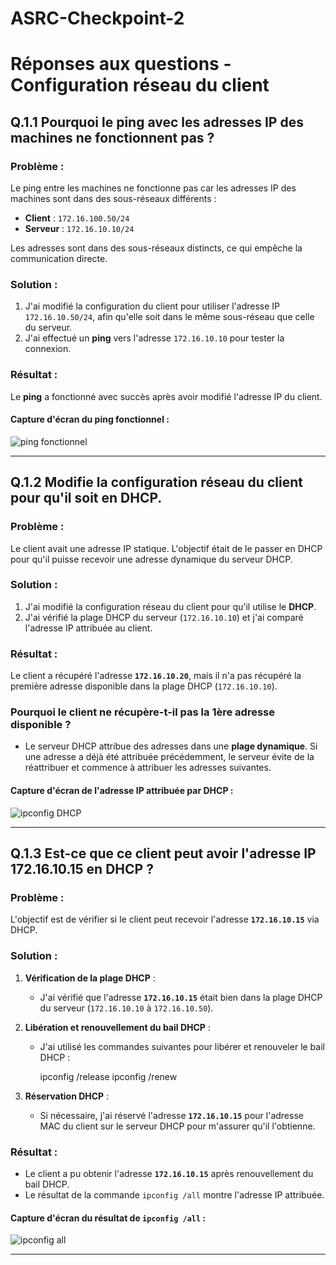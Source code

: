 # ASRC-Checkpoint-2
# Réponses aux questions - Configuration réseau du client

## Q.1.1 Pourquoi le ping avec les adresses IP des machines ne fonctionnent pas ?
### Problème :
Le ping entre les machines ne fonctionne pas car les adresses IP des machines sont dans des sous-réseaux différents :
- **Client** : `172.16.100.50/24`
- **Serveur** : `172.16.10.10/24`

Les adresses sont dans des sous-réseaux distincts, ce qui empêche la communication directe.

### Solution :

1. J'ai modifié la configuration du client pour utiliser l'adresse IP `172.16.10.50/24`, afin qu'elle soit dans le même sous-réseau que celle du serveur.
2. J'ai effectué un **ping** vers l'adresse `172.16.10.10` pour tester la connexion.

### Résultat :
Le **ping** a fonctionné avec succès après avoir modifié l'adresse IP du client.

#### Capture d'écran du **ping fonctionnel** :

![ping fonctionnel](path/to/screenshot.png)

---

## Q.1.2 Modifie la configuration réseau du client pour qu'il soit en DHCP. 
### Problème :
Le client avait une adresse IP statique. L'objectif était de le passer en DHCP pour qu'il puisse recevoir une adresse dynamique du serveur DHCP.

### Solution :
1. J'ai modifié la configuration réseau du client pour qu'il utilise le **DHCP**.
2. J'ai vérifié la plage DHCP du serveur (`172.16.10.10`) et j'ai comparé l'adresse IP attribuée au client.

### Résultat :
Le client a récupéré l'adresse **`172.16.10.20`**, mais il n'a pas récupéré la première adresse disponible dans la plage DHCP (`172.16.10.10`).

### Pourquoi le client ne récupère-t-il pas la 1ère adresse disponible ?
- Le serveur DHCP attribue des adresses dans une **plage dynamique**. Si une adresse a déjà été attribuée précédemment, le serveur évite de la réattribuer et commence à attribuer les adresses suivantes.


#### Capture d'écran de l'adresse IP attribuée par DHCP :

![ipconfig DHCP](path/to/screenshot2.png)

---

## Q.1.3 Est-ce que ce client peut avoir l'adresse IP 172.16.10.15 en DHCP ?
### Problème :
L'objectif est de vérifier si le client peut recevoir l'adresse **`172.16.10.15`** via DHCP.

### Solution :
1. **Vérification de la plage DHCP** :
   - J'ai vérifié que l'adresse **`172.16.10.15`** était bien dans la plage DHCP du serveur (`172.16.10.10` à `172.16.10.50`).
2. **Libération et renouvellement du bail DHCP** :
   - J'ai utilisé les commandes suivantes pour libérer et renouveler le bail DHCP :
  
     ipconfig /release
     ipconfig /renew
    
3. **Réservation DHCP** :
   - Si nécessaire, j'ai réservé l'adresse **`172.16.10.15`** pour l'adresse MAC du client sur le serveur DHCP pour m'assurer qu'il l'obtienne.

### Résultat :
- Le client a pu obtenir l'adresse **`172.16.10.15`** après renouvellement du bail DHCP.
- Le résultat de la commande `ipconfig /all` montre l'adresse IP attribuée.

#### Capture d'écran du résultat de `ipconfig /all` :

![ipconfig all](path/to/screenshot3.png)

---
